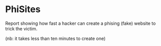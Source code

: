 # PhiSites
Report showing how fast a hacker can create a phising (fake) website to trick the victim. 

(nb: it takes less than ten minutes to create one)
